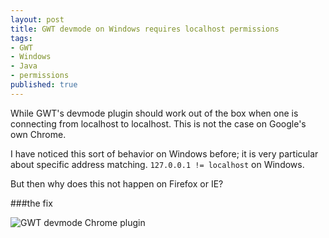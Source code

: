```yaml
---
layout: post
title: GWT devmode on Windows requires localhost permissions
tags:
- GWT
- Windows
- Java
- permissions
published: true
---
```

While GWT's devmode plugin should work out of the box when one is connecting
from localhost to localhost. This is not the case on Google's own Chrome.

I have noticed this sort of behavior on Windows
before; it is very particular about specific address matching.
`127.0.0.1 != localhost` on Windows.

But then why does this not happen on Firefox or IE?


###the fix

![GWT devmode Chrome plugin](https://drive.google.com/uc?export=download&id=0B0yT30uCaFvvZm41VzhwNFJBRGc)
